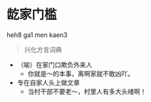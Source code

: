 # 龁家门槛
heh8 ga1 men kaen3
> 兴化方言词典
- （喻）在家门口欺负外来人
  - 你就是～的本事，离啊家就不敢凶吖。
- 专在自家人头上做文章
  - 当村干部不要老～，村里人有多大头绪啊！
